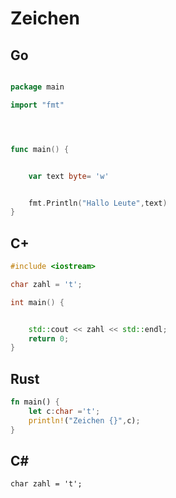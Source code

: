 # Zeichen
## Go
```go

package main

import "fmt"




func main() {


	var text byte= 'w'


	fmt.Println("Hallo Leute",text)
}


```
## C+

```cpp
#include <iostream>

char zahl = 't';

int main() {


    std::cout << zahl << std::endl;
    return 0;
}


```
## Rust 

````rust
fn main() {
    let c:char ='t';
    println!("Zeichen {}",c);
}

````

## C#

```
char zahl = 't';


```